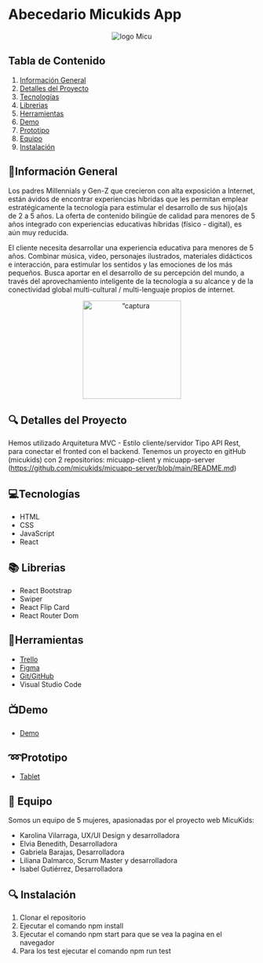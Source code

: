 # Abecedario Micukids App
<p align="center"><img alt="logo Micu" src="https://user-images.githubusercontent.com/116796010/227530138-e7495657-2221-4971-9c2c-0784ad0814ab.png"></p>

## Tabla de Contenido

1. [Información General](#información-general)
2. [Detalles del Proyecto](#detalles-del-proyecto)
3. [Tecnologías](#tecnologías)
4. [Librerias](#librerias)
5. [Herramientas](#herramientas)
6. [Demo](#demo)
7. [Prototipo](#prototipo)
8. [Equipo](#equipo)
9. [Instalación](#instalación)

## :page_facing_up:Información General

Los padres Millennials y Gen-Z que crecieron con alta exposición a Internet, están ávidos de encontrar experiencias híbridas que les permitan emplear estratégicamente la tecnología para estimular el desarrollo de sus hijo(a)s de 2 a 5 años. La oferta de contenido bilingüe de calidad para menores de 5 años integrado con experiencias educativas híbridas (físico - digital), es aún muy reducida.

El cliente necesita desarrollar una experiencia educativa para menores de 5 años. Combinar música, video, personajes ilustrados, materiales didácticos e interacción, para estimular los sentidos y las emociones de los más pequeños. Busca aportar en el desarrollo de su percepción del mundo, a través del aprovechamiento inteligente de la tecnología a su alcance y de la conectividad global multi-cultural / multi-lenguaje propios de internet.
<p align="center"><img width="200" alt=“captura home” src="https://user-images.githubusercontent.com/116796494/227921674-8ea4bb3e-74ba-4e69-acea-534b49feffbd.png"></p>

## :mag: Detalles del Proyecto

Hemos utilizado Arquitetura MVC - Estilo cliente/servidor Tipo API Rest, para conectar el fronted con el backend.
Tenemos un proyecto en gitHub (micukids) con 2 repositorios: micuapp-client y micuapp-server (https://github.com/micukids/micuapp-server/blob/main/README.md)

## :computer:Tecnologías

* HTML
* CSS
* JavaScript
* React

## :books: Librerias

* React Bootstrap  
* Swiper
* React Flip Card
* React Router Dom

## :hammer:Herramientas

* [Trello](https://trello.com/b/0PCr9sIS/micukids)
* [Figma](https://www.figma.com/file/2Pv4uqNt5yERWkZO1Y2qsj/MicuKids?node-id=26-2&t=LuyHpaBODO5eLfgr-0)
* [Git/GitHub](https://github.com/orgs/micukids/repositories)
* Visual Studio Code

## :tv:Demo

* [Demo]()

## :loop:Prototipo

* [Tablet](https://www.figma.com/file/2Pv4uqNt5yERWkZO1Y2qsj/MicuKids?node-id=26-2&t=grz98XeQDMD3fU6M-0)

## :two_women_holding_hands: Equipo

Somos un equipo de 5 mujeres, apasionadas por el proyecto web MicuKids:

- Karolina Vilarraga, UX/UI Design y desarrolladora
- Elvia Benedith, Desarrolladora
- Gabriela Barajas, Desarrolladora
- Liliana Dalmarco, Scrum Master y desarrolladora
- Isabel Gutiérrez, Desarrolladora
 
## :mag: Instalación

1. Clonar el repositorio
2. Ejecutar el comando npm install
3. Ejecutar el comando npm start para que se vea la pagina en el navegador
4. Para los test ejecutar el comando npm run test






